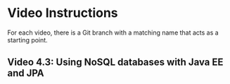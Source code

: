 # Video Instructions

For each video, there is a Git branch with a matching name that acts as a
starting point.

## Video 4.3: Using NoSQL databases with Java EE and JPA
